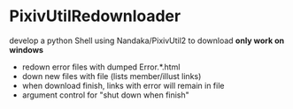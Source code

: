 # PixivUtilRedownloader
<test> develop
a python Shell using Nandaka/PixivUtil2 to download
**only work on windows**

- redown error files with dumped Error.*\.html
- down new files with file (lists member/illust links)
- when download finish, links with error will remain in file
- argument control for "shut down when finish"
